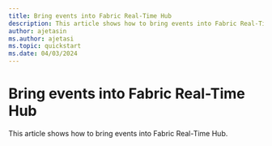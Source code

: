 ```yaml
---
title: Bring events into Fabric Real-Time Hub
description: This article shows how to bring events into Fabric Real-Time Hub. 
author: ajetasin
ms.author: ajetasi
ms.topic: quickstart
ms.date: 04/03/2024
---
```


# Bring events into Fabric Real-Time Hub
This article shows how to bring events into Fabric Real-Time Hub. 